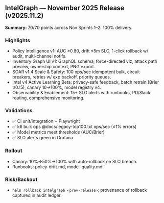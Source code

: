 ## IntelGraph — November 2025 Release (v2025.11.2)

**Summary:** 70/70 points across Nov Sprints 1–2. 100% delivery.

### Highlights

- Policy Intelligence v1: AUC ≥0.80, drift ≤5m SLO, 1-click rollback w/ audit, multi-channel notifs.
- Inventory Graph UI v1: GraphQL schema, force-directed viz, attack path preview, ownership context, PNG export.
- SOAR v1.4 Scale & Safety: 100 ops/sec idempotent bulk, circuit breakers, retries w/ exp backoff, priority queues.
- Intel v4 Active Learning Beta: privacy-safe feedback, batch retrain (Brier ≤0.15), canary 10→100%, model registry v4.
- Observability & Enablement: 15+ SLO alerts with runbooks, PD/Slack routing, comprehensive monitoring.

### Validations

- ✅ CI unit/integration + Playwright
- ✅ k6 bulk ops @docs/legacy-top100.txt ops/sec (≤1% errors)
- ✅ Model metrics meet thresholds (AUC/Brier)
- ✅ SLO alerts green in Grafana

### Rollout

- Canary: 10%→50%→100% with auto-rollback on SLO breach.
- Runbooks: policy-drift.md, model-quality.md.

### Risk/Backout

- `helm rollback intelgraph <prev-release>`; provenance of rollback captured in audit ledger.
